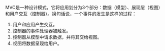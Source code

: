 MVC是一种设计模式，它将应用划分为3个部分：数据（模型）、展现层（视图）和用户交互（控制器）。换句话说，一个事件的发生是这样的过程：
1. 用户和应用产生交互。
2. 控制器的事件处理器被触发。
3. 控制器从模型中请求数据，并将其交给视图。
4. 视图将数据呈现给用户。